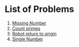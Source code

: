 
# List of Problems


1. [Missing Number](./missing_number/)
1. [Count primes](./count_primes/)
1. [Robot return to origin](./robot_return_to_origin/)
1. [Single Number](./single_number/)
